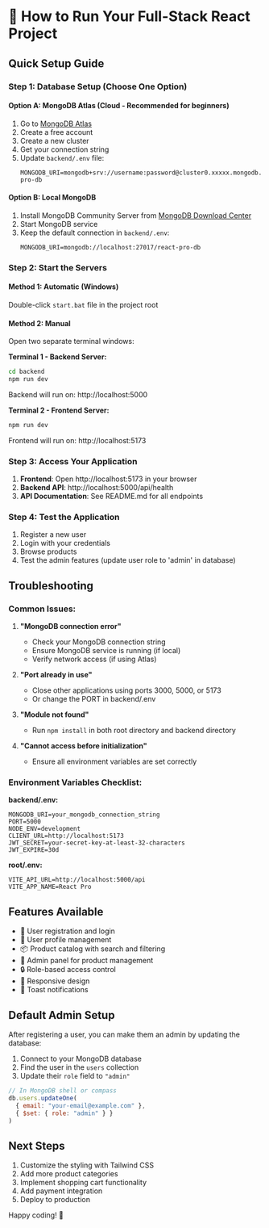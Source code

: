 # 🚀 How to Run Your Full-Stack React Project

## Quick Setup Guide

### Step 1: Database Setup (Choose One Option)

#### Option A: MongoDB Atlas (Cloud - Recommended for beginners)
1. Go to [MongoDB Atlas](https://cloud.mongodb.com/)
2. Create a free account
3. Create a new cluster
4. Get your connection string
5. Update `backend/.env` file:
   ```
   MONGODB_URI=mongodb+srv://username:password@cluster0.xxxxx.mongodb.net/react-pro-db
   ```

#### Option B: Local MongoDB
1. Install MongoDB Community Server from [MongoDB Download Center](https://www.mongodb.com/try/download/community)
2. Start MongoDB service
3. Keep the default connection in `backend/.env`:
   ```
   MONGODB_URI=mongodb://localhost:27017/react-pro-db
   ```

### Step 2: Start the Servers

#### Method 1: Automatic (Windows)
Double-click `start.bat` file in the project root

#### Method 2: Manual
Open two separate terminal windows:

**Terminal 1 - Backend Server:**
```bash
cd backend
npm run dev
```
Backend will run on: http://localhost:5000

**Terminal 2 - Frontend Server:**
```bash
npm run dev
```
Frontend will run on: http://localhost:5173

### Step 3: Access Your Application

1. **Frontend**: Open http://localhost:5173 in your browser
2. **Backend API**: http://localhost:5000/api/health
3. **API Documentation**: See README.md for all endpoints

### Step 4: Test the Application

1. Register a new user
2. Login with your credentials
3. Browse products
4. Test the admin features (update user role to 'admin' in database)

## Troubleshooting

### Common Issues:

1. **"MongoDB connection error"**
   - Check your MongoDB connection string
   - Ensure MongoDB service is running (if local)
   - Verify network access (if using Atlas)

2. **"Port already in use"**
   - Close other applications using ports 3000, 5000, or 5173
   - Or change the PORT in backend/.env

3. **"Module not found"**
   - Run `npm install` in both root directory and backend directory

4. **"Cannot access before initialization"**
   - Ensure all environment variables are set correctly

### Environment Variables Checklist:

**backend/.env:**
```env
MONGODB_URI=your_mongodb_connection_string
PORT=5000
NODE_ENV=development
CLIENT_URL=http://localhost:5173
JWT_SECRET=your-secret-key-at-least-32-characters
JWT_EXPIRE=30d
```

**root/.env:**
```env
VITE_API_URL=http://localhost:5000/api
VITE_APP_NAME=React Pro
```

## Features Available

- 🔐 User registration and login
- 👤 User profile management
- 📦 Product catalog with search and filtering
- 🏪 Admin panel for product management
- 🔒 Role-based access control
- 📱 Responsive design
- 🔔 Toast notifications

## Default Admin Setup

After registering a user, you can make them an admin by updating the database:

1. Connect to your MongoDB database
2. Find the user in the `users` collection
3. Update their `role` field to `"admin"`

```javascript
// In MongoDB shell or compass
db.users.updateOne(
  { email: "your-email@example.com" },
  { $set: { role: "admin" } }
)
```

## Next Steps

1. Customize the styling with Tailwind CSS
2. Add more product categories
3. Implement shopping cart functionality
4. Add payment integration
5. Deploy to production

Happy coding! 🎉